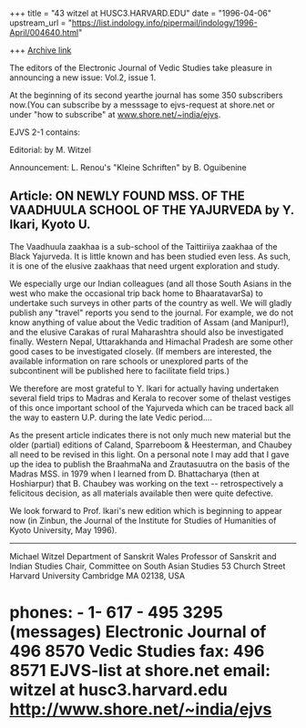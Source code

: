 +++
title = "43 witzel at HUSC3.HARVARD.EDU"
date = "1996-04-06"
upstream_url = "https://list.indology.info/pipermail/indology/1996-April/004640.html"

+++
[Archive link](https://list.indology.info/pipermail/indology/1996-April/004640.html)


The editors of the Electronic Journal of Vedic Studies 
take pleasure in announcing a new issue: Vol.2, issue 1.

At the beginning of its second yearthe journal has some
350 subscribers now.(You can subscribe by a messsage to 
ejvs-request at shore.net or under "how to subscribe" at 
www.shore.net/~india/ejvs.

EJVS 2-1 contains:

Editorial:
     by M. Witzel

Announcement:
     L. Renou's "Kleine Schriften"
     by B. Oguibenine

Article:
     ON NEWLY FOUND MSS. OF THE VAADHUULA SCHOOL OF THE YAJURVEDA
     by Y. Ikari, Kyoto U.
------------------------------------------------------------------------


The Vaadhuula zaakhaa is a sub-school of the Taittiriiya zaakhaa of the
Black Yajurveda. It is little known and has been studied even less. As
such, it is one of the elusive zaakhaas that need urgent exploration and
study.

We especially urge our Indian colleagues (and all those South Asians in
the west who make the occasional trip back home to BhaaratavarSa) to
undertake such surveys in other parts of the country as well. We will
gladly publish any "travel" reports you send to the journal. For
example, we do not know anything of value about the Vedic tradition of
Assam (and Manipur!), and the elusive Carakas of rural Maharashtra should
also be investigated finally. Western Nepal, Uttarakhanda and Himachal
Pradesh are some other good cases to be investigated closely. (If members
are interested, the available information on rare schools or unexplored
parts of the subcontinent will be published here to facilitate field
trips.)

We therefore are most grateful to Y. Ikari for actually having undertaken
several field trips to Madras and Kerala to recover some of thelast
vestiges of this once important school of the Yajurveda which can be
traced back all the way to eastern U.P. during the late Vedic period....


As the present article indicates there is not only much new material but
the older (partial) editions of Caland, Sparreboom & Heesterman, and
Chaubey all need to be revised in this light. On a personal note I may add
that I gave up the idea to publish the BraahmaNa and Zrautasuutra on the
basis of the Madras MSS. in 1979 when I learned from D. Bhattacharya (then
at Hoshiarpur) that B. Chaubey was working on the text -- retrospectively
a felicitous decision, as all materials available then were quite defective.

We look forward to Prof. Ikari's new edition which is beginning to appear 
now (in Zinbun, the Journal of the Institute for Studies of Humanities of 
Kyoto University, May 1996).

-----------------------------------------------------------------------------


Michael Witzel                              Department of Sanskrit
Wales Professor of Sanskrit                 and Indian Studies
Chair, Committee on South Asian Studies     53 Church Street
Harvard University                          Cambridge MA 02138, USA

phones: - 1- 617 - 495 3295 (messages)      Electronic Journal of
                   496 8570                 Vedic Studies
fax:               496 8571                 EJVS-list at shore.net
email:  witzel at husc3.harvard.edu          
                                            http://www.shore.net/~india/ejvs
==============================================================================







